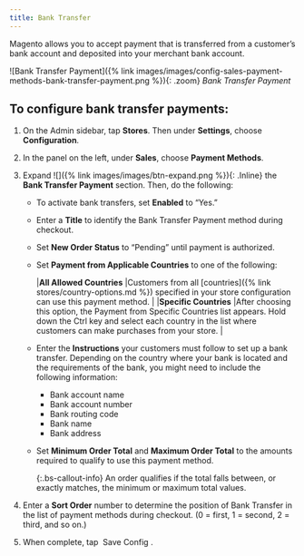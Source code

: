 ```yaml
---
title: Bank Transfer
---
```



Magento allows you to accept payment that is transferred from a customer’s bank account and deposited into your merchant bank account.

![Bank Transfer Payment]({% link images/images/config-sales-payment-methods-bank-transfer-payment.png %}){: .zoom}
_Bank Transfer Payment_

## To configure bank transfer payments:

1. On the Admin sidebar, tap **Stores**. Then under **Settings**, choose **Configuration**.

1. In the panel on the left, under **Sales**, choose **Payment Methods**.

1. Expand ![]({% link images/images/btn-expand.png %}){: .Inline} the **Bank Transfer Payment** section. Then, do the following:

   - To activate bank transfers, set **Enabled** to “Yes.”

   - Enter a **Title** to identify the Bank Transfer Payment method during checkout.

   - Set **New Order Status** to “Pending” until payment is authorized.

   - Set **Payment from Applicable Countries** to one of the following:

     |**All Allowed Countries** |Customers from all [countries]({% link stores/country-options.md %}) specified in your store configuration can use this payment method. |
     |**Specific Countries** |After choosing this option, the Payment from Specific Countries list appears. Hold down the Ctrl key and select each country in the list where customers can make purchases from your store. |

   - Enter the **Instructions** your customers must follow to set up a bank transfer. Depending on the country where your bank is located and the requirements of the bank, you might need to include the following information:

      - Bank account name
      - Bank account number
      - Bank routing code
      - Bank name
      - Bank address

   - Set **Minimum Order Total** and **Maximum Order Total** to the amounts required to qualify to use this payment method.

     {:.bs-callout-info}
     An order qualifies if the total falls between, or exactly matches, the minimum or maximum total values.

1. Enter a **Sort Order** number to determine the position of Bank Transfer in the list of payment methods during checkout. (0 = first, 1 = second, 2 = third, and so on.)

1. When complete, tap <span class="btn"> Save Config </span>.
